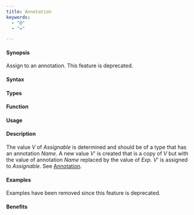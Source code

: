 ```yaml
---
title: Annotation
keywords:
  - "@"
  - "="

---
```


#### Synopsis

Assign to an annotation. This feature is deprecated.

#### Syntax

#### Types

#### Function
       
#### Usage

#### Description

The value _V_ of _Assignable_ is determined and should be of a type that has an annotation _Name_.
A new value _V_' is created that is a copy of _V_ but with the value of annotation _Name_ replaced by the value of _Exp_.
_V_' is assigned to _Assignable_.
See [Annotation](/Rascal/Declarations/Annotation).

#### Examples

Examples have been removed since this feature is deprecated.

#### Benefits


